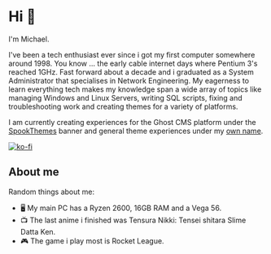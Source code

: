 # Hi 👋

I'm Michael.

I've been a tech enthusiast ever since i got my first computer somewhere around 1998. You know ... the early cable internet days where Pentium 3's reached 1GHz. Fast forward about a decade and i graduated as a System Administrator that specialises in Network Engineering. My eagerness to learn everything tech makes my knowledge span a wide array of topics like managing Windows and Linux Servers, writing SQL scripts, fixing and troubleshooting work and creating themes for a variety of platforms.

I am currently creating experiences for the Ghost CMS platform under the [SpookThemes](https://spookthemes.com) banner and general theme experiences under my [own name](https://michaelboumann.com).

[![ko-fi](https://ko-fi.com/img/githubbutton_sm.svg)](https://ko-fi.com/K3K245V5N)

## About me
Random things about me: 
- 🖥️ My main PC has a Ryzen 2600, 16GB RAM and a Vega 56. 
- 📺 The last anime i finished was Tensura Nikki: Tensei shitara Slime Datta Ken.
- 🎮 The game i play most is Rocket League.


